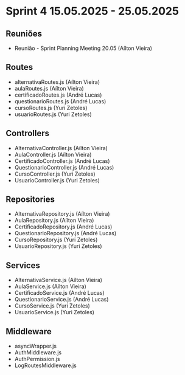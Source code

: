 # Sprint 4 15.05.2025 - 25.05.2025

## Reuniões
- Reunião - Sprint Planning Meeting 20.05 (Aílton Vieira)

## Routes
- alternativaRoutes.js (Aílton Vieira)
- aulaRoutes.js (Aílton Vieira)
- certificadoRoutes.js (André Lucas)
- questionarioRoutes.js (André Lucas)
- cursoRoutes.js (Yuri Zetoles)
- usuarioRoutes.js (Yuri Zetoles)

## Controllers
- AlternativaController.js (Aílton Vieira)
- AulaController.js (Aílton Vieira)
- CertificadoController.js (André Lucas)
- QuestionarioController.js (André Lucas)
- CursoController.js (Yuri Zetoles)
- UsuarioController.js (Yuri Zetoles)

## Repositories
- AlternativaRepository.js (Aílton Vieira)
- AulaRepository.js (Aílton Vieira)
- CertificadoRepository.js (André Lucas)
- QuestionarioRepository.js (André Lucas)
- CursoRepository.js (Yuri Zetoles)
- UsuarioRepository.js (Yuri Zetoles)

## Services
- AlternativaService.js (Aílton Vieira)
- AulaService.js (Aílton Vieira)
- CertificadoService.js (André Lucas)
- QuestionarioService.js (André Lucas)
- CursoService.js (Yuri Zetoles)
- UsuarioService.js (Yuri Zetoles)

## Middleware
- asyncWrapper.js
- AuthMiddleware.js
- AuthPermission.js
- LogRoutesMiddleware.js